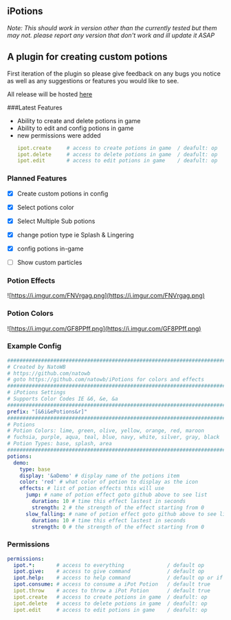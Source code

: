 ## **iPotions**

_Note: This should work in version other than the currently tested but them may not. please report any version that don't work and ill update it ASAP_

## A plugin for creating custom potions

First iteration of the plugin so please give feedback on any bugs you notice as well as any suggestions or features you would like to see.

All release will be hosted [here]('https://github.com/natowb/iPotions')


###Latest Features
- Ability to create and delete potions in game
- Ability to edit and config potions in game
- new permissions were added
	```YAML
	ipot.create 	# access to create potions in game 	/ deafult: op
	ipot.delete 	# access to delete potions in game 	/ deafult: op
	ipot.edit 		# access to edit potions in game 	/ deafult: op
	```
### Planned Features

- [x] Create custom potions in config
- [x] Select potions color
- [x] Select Multiple Sub potions
- [x] change potion type ie Splash & Lingering
- [x] config potions in-game
- [ ] Show custom particles


### Potion Effects

![https://i.imgur.com/FNVrgag.png](https://i.imgur.com/FNVrgag.png)

### Potion Colors

![https://i.imgur.com/GF8PPff.png](https://i.imgur.com/GF8PPff.png)

### Example Config

```YAML
##########################################################################
# Created by NatoWB
# https://github.com/natowb
# goto https://github.com/natowb/iPotions for colors and effects
##########################################################################
# iPotions Settings
# Supports Color Codes IE &6, &e, &a
##########################################################################
prefix: "[&6i&ePotions&r]"
##########################################################################
# Potions
# Potion Colors: lime, green, olive, yellow, orange, red, maroon
# fuchsia, purple, aqua, teal, blue, navy, white, silver, gray, black
# Potion Types: base, splash, area
##########################################################################
potions:
  demo:
    type: base
    display: '&aDemo' # display name of the potions item
    color: 'red' # what color of potion to display as the icon
    effects: # list of potion effects this will use
      jump: # name of potion effect goto github above to see list
        duration: 10 # time this effect lastest in seconds
        strength: 2 # the strength of the effect starting from 0
      slow_falling: # name of potion effect goto github above to see list
        duration: 10 # time this effect lastest in seconds
        strength: 0 # the strength of the effect starting from 0
```

### Permissions

```YAML
permissions:
  ipot.*: 		# access to everything 				/ default op
  ipot.give: 	# access to give command 			/ default op
  ipot.help: 	# access to help command			/ default op or if they have access to the give command
  ipot.consume: # access to consume a iPot Potion 	/ default true
  ipot.throw 	# acces to throw a iPot Potion 		/ default true
  ipot.create 	# access to create potions in game 	/ deafult: op
  ipot.delete 	# access to delete potions in game 	/ deafult: op
  ipot.edit 	# access to edit potions in game 	/ deafult: op
  
```
